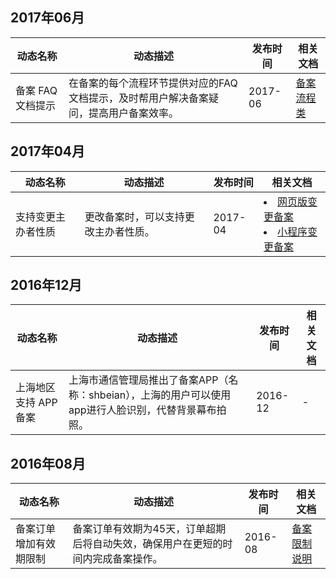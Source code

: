 
## 2017年06月

| 动态名称 | 动态描述 | 发布时间 | 相关文档 |
| ----------- | ----------- | ----------- | ----------- |
| 备案 FAQ 文档提示 | 在备案的每个流程环节提供对应的FAQ文档提示，及时帮用户解决备案疑问，提高用户备案效率。| 2017-06 | [备案流程类](https://cloud.tencent.com/document/product/243/19633) |


## 2017年04月

| 动态名称 | 动态描述 | 发布时间 | 相关文档 |
| ----------- | ----------- | ----------- | ----------- |
| 支持变更主办者性质 | 更改备案时，可以支持更改主办者性质。| 2017-04 | <li>[网页版变更备案](https://cloud.tencent.com/document/product/243/19144) </li><li>[小程序变更备案](https://cloud.tencent.com/document/product/243/37406) </li> |

## 2016年12月

| 动态名称 | 动态描述 | 发布时间 | 相关文档 |
| ----------- | ----------- | ----------- | ----------- |
| 上海地区支持 APP 备案 | 上海市通信管理局推出了备案APP（名称：shbeian），上海的用户可以使用app进行人脸识别，代替背景幕布拍照。| 2016-12 | -  |

## 2016年08月

| 动态名称 | 动态描述 | 发布时间 | 相关文档 |
| ----------- | ----------- | ----------- | ----------- |
| 备案订单增加有效期限制 | 备案订单有效期为45天，订单超期后将自动失效，确保用户在更短的时间内完成备案操作。| 2016-08 | [备案限制说明](https://cloud.tencent.com/document/product/243/18911)  |

